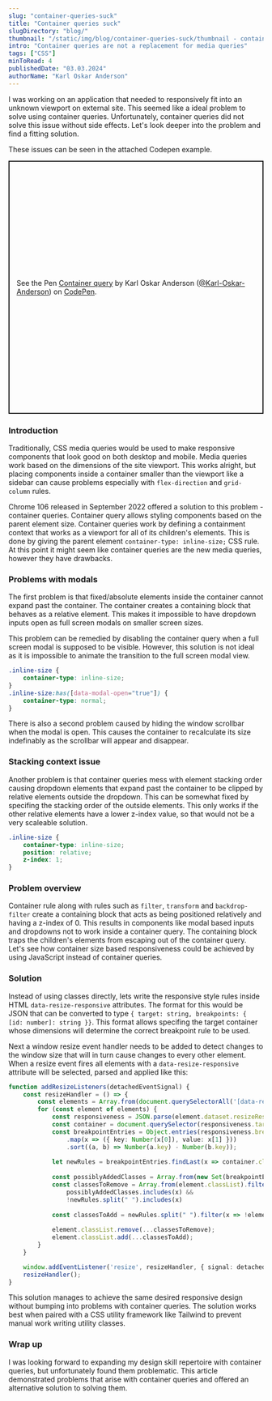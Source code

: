 ```yaml
---
slug: "container-queries-suck"
title: "Container queries suck"
slugDirectory: "blog/"
thumbnail: "/static/img/blog/container-queries-suck/thumbnail - container-queries-suck.png"
intro: "Container queries are not a replacement for media queries"
tags: ["CSS"]
minToRead: 4
publishedDate: "03.03.2024"
authorName: "Karl Oskar Anderson"
---
```

I was working on an application that needed to responsively fit into an unknown viewport on external site. This seemed like a ideal problem to solve using container queries. Unfortunately, container queries did not solve this issue without side effects. Let's look deeper into the problem and find a fitting solution. 

These issues can be seen in the attached Codepen example.

<p class="codepen" data-height="500" data-default-tab="result" data-slug-hash="abxoVNV" data-editable="true" data-user="Karl-Oskar-Anderson" style="height: 500px; box-sizing: border-box; display: flex; align-items: center; justify-content: center; border: 2px solid; margin: 1em 0; padding: 1em;">
  <span>See the Pen <a href="https://codepen.io/Karl-Oskar-Anderson/pen/abxoVNV">
  Container query</a> by Karl Oskar Anderson (<a href="https://codepen.io/Karl-Oskar-Anderson">@Karl-Oskar-Anderson</a>)
  on <a href="https://codepen.io">CodePen</a>.</span>
</p>
<script async src="https://cpwebassets.codepen.io/assets/embed/ei.js"></script>

### Introduction
Traditionally, CSS media queries would be used to make responsive components that look good on both desktop and mobile. Media queries work based on the dimensions of the site viewport. This works alright, but placing components inside a container smaller than the viewport like a sidebar can cause problems especially with `flex-direction` and `grid-column` rules.

Chrome 106 released in September 2022 offered a solution to this problem - container queries. Container query allows styling components based on the parent element size. Container queries work by defining a containment context that works as a viewport for all of its children's elements. This is done by giving the parent element `container-type: inline-size;` CSS rule. At this point it might seem like container queries are the new media queries, however they have drawbacks.

### Problems with modals

The first problem is that fixed/absolute elements inside the container cannot expand past the container. The container creates a containing block that behaves as a relative element. This makes it impossible to have dropdown inputs open as full screen modals on smaller screen sizes. 
<!--
The problem is reported on StackOverflow with no solution [here](https://stackoverflow.com/questions/76005559/how-to-position-an-absolute-fixed-element-relative-to-the-viewport-instead-of-pa) and [here](https://stackoverflow.com/questions/74601420/css-container-inline-size-and-fixed-child)
-->

This problem can be remedied by disabling the container query when a full screen modal is supposed to be visible. However, this solution is not ideal as it is impossible to animate the transition to the full screen modal view. 

```css
.inline-size {
    container-type: inline-size;
}
.inline-size:has([data-modal-open="true"]) {
    container-type: normal;
}
```

There is also a second problem caused by hiding the window scrollbar when the modal is open. This causes the container to recalculate its size indefinably as the scrollbar will appear and disappear.


### Stacking context issue

Another problem is that container queries mess with element stacking order causing dropdown elements that expand past the container to be clipped by relative elements outside the dropdown. This can be somewhat fixed by specifing the stacking order of the outside elements. This only works if the other relative elements have a lower z-index value, so that would not be a very scaleable solution. 
```css
.inline-size {
    container-type: inline-size;
    position: relative;
    z-index: 1;
}
```
<!--
This issue is also reported on StackOverflow [here](https://stackoverflow.com/questions/76607899/why-does-container-type-inline-size-seem-to-mess-with-stacking-overflow-rules).
-->

### Problem overview
Container rule along with rules such as `filter`, `transform` and `backdrop-filter` create a containing block that acts as being positioned relatively and having a z-index of 0. This results in components like modal based inputs and dropdowns not to work inside a container query. The containing block traps the children's elements from escaping out of the container query. Let's see how container size based responsiveness could be achieved by using JavaScript instead of container queries.  

### Solution
Instead of using classes directly, lets write the responsive style rules inside HTML `data-resize-responsive` attributes. The format for this would be JSON that can be converted to type `{ target: string, breakpoints: { [id: number]: string }}`. This format allows specifing the target container whose dimensions will determine the correct breakpoint rule to be used.

Next a window resize event handler needs to be added to detect changes to the window size that will in turn cause changes to every other element. When a resize event fires all elements with a `data-resize-responsive` attribute will be selected, parsed and applied like this:

```ts
function addResizeListeners(detachedEventSignal) {
    const resizeHandler = () => {
        const elements = Array.from(document.querySelectorAll('[data-resize-responsive]'));
        for (const element of elements) {
            const responsiveness = JSON.parse(element.dataset.resizeResponsive);
            const container = document.querySelector(responsiveness.target);
            const breakpointEntries = Object.entries(responsiveness.breakpoints)
                .map(x => ({ key: Number(x[0]), value: x[1] }))
                .sort((a, b) => Number(a.key) - Number(b.key));
            
            let newRules = breakpointEntries.findLast(x => container.clientWidth >= x.key)?.value ?? "";
            
            const possiblyAddedClasses = Array.from(new Set(breakpointEntries.flatMap(x => x.value.split(" "))));
            const classesToRemove = Array.from(element.classList).filter(x => 
                possiblyAddedClasses.includes(x) && 
                !newRules.split(" ").includes(x)
                                                                                    )
            const classesToAdd = newRules.split(" ").filter(x => !element.classList.contains(x) && x !== "");
            
            element.classList.remove(...classesToRemove);
            element.classList.add(...classesToAdd);
        }
    }

    window.addEventListener('resize', resizeHandler, { signal: detachedEventSignal });
    resizeHandler();
}
```

This solution manages to achieve the same desired responsive design without bumping into problems with container queries. The solution works best when paired with a CSS utility framework like Tailwind to prevent manual work writing utility classes.


### Wrap up
I was looking forward to expanding my design skill repertoire with container queries, but unfortunately found them problematic. This article demonstrated problems that arise with container queries and offered an alternative solution to solving them.